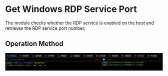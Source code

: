 # Get Windows RDP Service Port

The module checks whether the RDP service is enabled on the host and retrieves the RDP service port number.

## Operation Method
![](img\Discovery_QueryRegistry_GetRDPPort\1.webp)